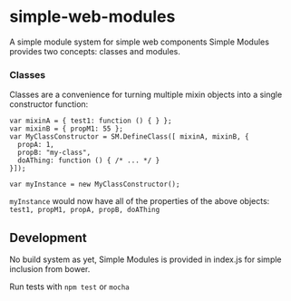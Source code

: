# simple-web-modules
A simple module system for simple web components
Simple Modules provides two concepts: classes and modules.

### Classes
Classes are a convenience for turning multiple mixin objects into a single constructor function:
```
var mixinA = { test1: function () { } };
var mixinB = { propM1: 55 };
var MyClassConstructor = SM.DefineClass([ mixinA, mixinB, {
  propA: 1,
  propB: "my-class",
  doAThing: function () { /* ... */ }
}]);

var myInstance = new MyClassConstructor();
```
`myInstance` would now have all of the properties of the above objects:
`test1, propM1, propA, propB, doAThing`

## Development

No build system as yet, Simple Modules is provided in index.js for simple inclusion from bower.

Run tests with `npm test` or `mocha`
